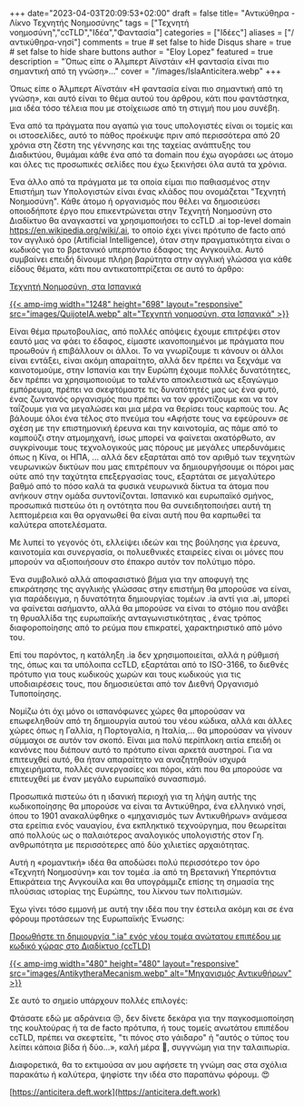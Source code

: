 +++
date="2023-04-03T20:09:53+02:00"
draft = false
title= "Αντικύθηρα - Λίκνο Τεχνητής Νοημοσύνης"
tags = ["Τεχνητή νοημοσύνη","ccTLD","Ιδέα","Φαντασία"]
categories = ["Ιδέες"]
aliases = ["/αντικύθηρα-νησί"]
comments = true # set false to hide Disqus
share = true # set false to hide share buttons
author = "Eloy Lopez"
featured = true
description = "Όπως είπε ο Άλμπερτ Αϊνστάιν «Η φαντασία είναι πιο σημαντική από τη γνώση»..."
cover = "/images/IslaAnticitera.webp"
+++

Όπως είπε ο Άλμπερτ Αϊνστάιν «Η φαντασία είναι πιο σημαντική από τη γνώση», και αυτό είναι το θέμα αυτού του άρθρου, κάτι που φαντάστηκα, μια ιδέα τόσο τέλεια που με στοίχειωσε από τη στιγμή που μου συνέβη.

Ένα από τα πράγματα που αγαπώ για τους υπολογιστές είναι οι τομείς και οι ιστοσελίδες, αυτό το πάθος προέκυψε πριν από περισσότερα από 20 χρόνια στη ζέστη της γέννησης και της ταχείας ανάπτυξης του Διαδικτύου, θυμάμαι κάθε ένα από τα domain που έχω αγοράσει ως άτομο και όλες τις προσωπικές σελίδες που έχω ξεκινήσει όλα αυτά τα χρόνια.

Ένα άλλο από τα πράγματα με τα οποία είμαι πιο παθιασμένος στην Επιστήμη των Υπολογιστών είναι ένας κλάδος που ονομάζεται "Τεχνητή Νοημοσύνη". Κάθε άτομο ή οργανισμός που θέλει να δημοσιεύσει οποιοδήποτε έργο που επικεντρώνεται στην Τεχνητή Νοημοσύνη στο Διαδίκτυο θα αναγκαστεί να χρησιμοποιήσει το ccTLD .ai top-level domain https://en.wikipedia.org/wiki/.ai, το οποίο έχει γίνει πρότυπο de facto από τον αγγλικό όρο (Artificial Intelligence), όταν στην πραγματικότητα είναι ο κωδικός για το βρετανικό υπερπόντιο έδαφος της Ανγκουίλα. Αυτό συμβαίνει επειδή δίνουμε πλήρη βαρύτητα στην αγγλική γλώσσα για κάθε είδους θέματα, κάτι που αντικατοπτρίζεται σε αυτό το άρθρο:

[Τεχνητή Νοημοσύνη, στα Ισπανικά](https://www.abc.es/opinion/abci-inteligencia-artificial-espanol-201903272343_noticia.html)

[{{< amp-img width="1248" height="698" layout="responsive" src="images/QuijoteIA.webp" alt="Τεχνητή νοημοσύνη, στα Ισπανικά" >}}](https://www.abc.es/opinion/abci-inteligencia-artificial-espanol-201903272343_noticia.html)

Είναι θέμα πρωτοβουλίας, από πολλές απόψεις έχουμε επιτρέψει στον εαυτό μας να φάει το έδαφος, είμαστε ικανοποιημένοι με πράγματα που προωθούν ή επιβάλλουν οι άλλοι. Το να γνωρίζουμε τι κάνουν οι άλλοι είναι εντάξει, είναι ακόμη απαραίτητο, αλλά δεν πρέπει να ξεχνάμε να καινοτομούμε, στην Ισπανία και την Ευρώπη έχουμε πολλές δυνατότητες, δεν πρέπει να χρησιμοποιούμε το ταλέντο αποκλειστικά ως εξαγώγιμο εμπόρευμα, πρέπει να σκεφτόμαστε τις δυνατότητές μας ως ένα φυτό, ένας ζωντανός οργανισμός που πρέπει να τον φροντίζουμε και να τον ταΐζουμε για να μεγαλώσει και μια μέρα να θερίσει τους καρπούς του. Ας βάλουμε όλοι ένα τέλος στο πνεύμα του «Αφήστε τους να εφεύρουν» σε σχέση με την επιστημονική έρευνα και την καινοτομία, ας πάμε από το καμπούζι στην ατμομηχανή, ίσως μπορεί να φαίνεται ακατόρθωτο, αν συγκρίνουμε τους τεχνολογικούς μας πόρους με μεγάλες υπερδυνάμεις όπως η Κίνα, οι ΗΠΑ, ... αλλά δεν εξαρτάται από τον αριθμό των τεχνητών νευρωνικών δικτύων που μας επιτρέπουν να δημιουργήσουμε οι πόροι μας ούτε από την ταχύτητα επεξεργασίας τους, εξαρτάται σε μεγαλύτερο βαθμό από το πόσο καλά τα φυσικά νευρωνικά δίκτυα τα άτομα που ανήκουν στην ομάδα συντονίζονται. Ισπανικό και ευρωπαϊκό σμήνος, προσωπικά πιστεύω ότι η οντότητα που θα συνειδητοποιήσει αυτή τη λεπτομέρεια και θα οργανωθεί θα είναι αυτή που θα καρπωθεί τα καλύτερα αποτελέσματα.

Με λυπεί το γεγονός ότι, ελλείψει ιδεών και της βούλησης για έρευνα, καινοτομία και συνεργασία, οι πολυεθνικές εταιρείες είναι οι μόνες που μπορούν να αξιοποιήσουν στο έπακρο αυτόν τον πολύτιμο πόρο.

Ένα συμβολικό αλλά αποφασιστικό βήμα για την αποφυγή της επικράτησης της αγγλικής γλώσσας στην επιστήμη θα μπορούσε να είναι, για παράδειγμα, η δυνατότητα δημιουργίας τομέων .ia αντί για .ai, μπορεί να φαίνεται ασήμαντο, αλλά θα μπορούσε να είναι το στόμιο που ανάβει τη θρυαλλίδα της ευρωπαϊκής ανταγωνιστικότητας , ένας τρόπος διαφοροποίησης από το ρεύμα που επικρατεί, χαρακτηριστικό από μόνο του.

Επί του παρόντος, η κατάληξη .ia δεν χρησιμοποιείται, αλλά η ρύθμισή της, όπως και τα υπόλοιπα ccTLD, εξαρτάται από το ISO-3166, το διεθνές πρότυπο για τους κωδικούς χωρών και τους κωδικούς για τις υποδιαιρέσεις τους, που δημοσιεύεται από τον Διεθνή Οργανισμό Τυποποίησης.

Νομίζω ότι όχι μόνο οι ισπανόφωνες χώρες θα μπορούσαν να επωφεληθούν από τη δημιουργία αυτού του νέου κώδικα, αλλά και άλλες χώρες όπως η Γαλλία, η Πορτογαλία, η Ιταλία,... θα μπορούσαν να γίνουν σύμμαχοι σε αυτόν τον σκοπό.
Είναι μια πολύ περίπλοκη αιτία επειδή οι κανόνες που διέπουν αυτό το πρότυπο είναι αρκετά αυστηροί. Για να επιτευχθεί αυτό, θα ήταν απαραίτητο να αναζητηθούν ισχυρά επιχειρήματα, πολλές συνεργασίες και πόροι, κάτι που θα μπορούσε να επιτευχθεί με έναν μεγάλο ευρωπαϊκό συνασπισμό.

Προσωπικά πιστεύω ότι η ιδανική περιοχή για τη λήψη αυτής της κωδικοποίησης θα μπορούσε να είναι τα Αντικύθηρα, ένα ελληνικό νησί, όπου το 1901 ανακαλύφθηκε ο «μηχανισμός των Αντικυθήρων» ανάμεσα στα ερείπια ενός ναυαγίου, ένα εκπληκτικό τεχνούργημα, που θεωρείται από πολλούς ως ο παλαιότερος αναλογικός υπολογιστής στον Γη. ανθρωπότητα με περισσότερες από δύο χιλιετίες αρχαιότητας.

Αυτή η «ρομαντική» ιδέα θα αποδώσει πολύ περισσότερο τον όρο «Τεχνητή Νοημοσύνη» και τον τομέα .ia από τη Βρετανική Υπερπόντια Επικράτεια της Ανγκουίλα και θα υπογράμμιζε επίσης τη σημασία της πλούσιας ιστορίας της Ευρώπης, του λίκνου των πολιτισμών.

Έχω γίνει τόσο εμμονή με αυτή την ιδέα που την έστειλα ακόμη και σε ένα φόρουμ προτάσεων της Ευρωπαϊκής Ένωσης:

[Προωθήστε τη δημιουργία ".ia" ενός νέου τομέα ανώτατου επιπέδου με κωδικό χώρας στο Διαδίκτυο (ccTLD)](https://futureu.europa.eu/processes/Digital/f/15/proposals/27592?locale=es)

[{{< amp-img width="480" height="480" layout="responsive" src="images/AntikytheraMecanism.webp" alt="Μηχανισμός Αντικυθήρων" >}}](https://futureu.europa.eu/processes/Digital/f/15/proposals/27592?locale=es)

Σε αυτό το σημείο υπάρχουν πολλές επιλογές:

Φτάσατε εδώ με αδράνεια 😒, δεν δίνετε δεκάρα για την παγκοσμιοποίηση της κουλτούρας ή τα de facto πρότυπα, ή τους τομείς ανωτάτου επιπέδου ccTLD, πρέπει να σκεφτείτε, "τι πόνος στο γάιδαρο" ή "αυτός ο τύπος του λείπει κάποια βίδα ή δύο…», καλή μέρα 🫡, συγγνώμη για την ταλαιπωρία.

Διαφορετικά, θα το εκτιμούσα αν μου αφήσετε τη γνώμη σας στα σχόλια παρακάτω ή καλύτερα, ψηφίστε την ιδέα στο παραπάνω φόρουμ. 😍

[https://anticitera.deft.work](https://anticitera.deft.work)